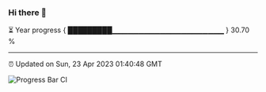 ### Hi there 👋

⏳ Year progress { █████████▁▁▁▁▁▁▁▁▁▁▁▁▁▁▁▁▁▁▁▁▁ } 30.70 %

---

⏰ Updated on Sun, 23 Apr 2023 01:40:48 GMT

![Progress Bar CI](https://github.com/ZhaoGui/ZhaoGui/workflows/Progress%20Bar%20CI/badge.svg)
